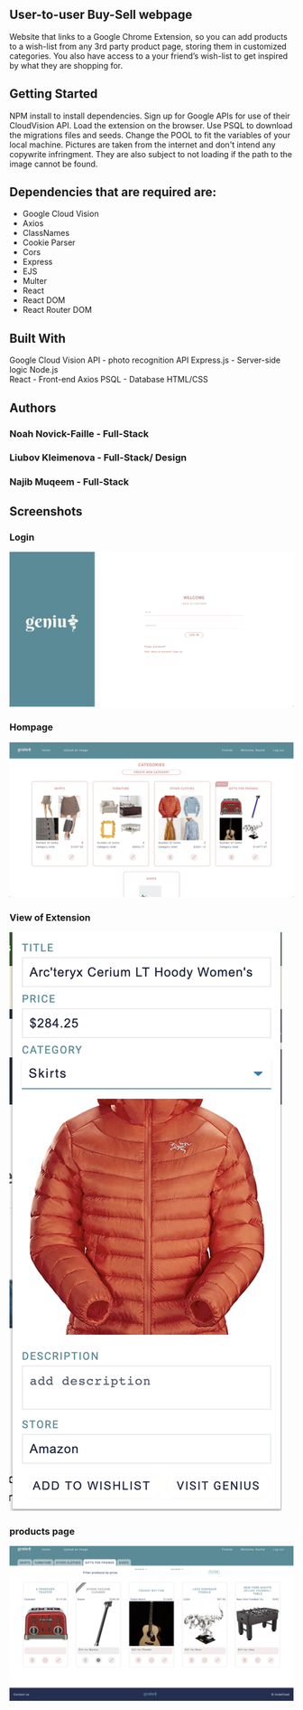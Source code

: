 ## User-to-user Buy-Sell webpage

Website that links to a Google Chrome Extension, so you can add products to a wish-list from any 3rd party product page, storing them in customized categories. You also have access to a your friend’s wish-list to get inspired by what they are shopping for.

## Getting Started

NPM install to install dependencies. Sign up for Google APIs for use of their CloudVision API. Load the extension on the browser. Use PSQL to download the migrations files and seeds. Change the POOL to fit the variables of your local machine. Pictures are taken from the internet and don't intend any copywrite infringment. They are also subject to not loading if the path to the image cannot be found.

## Dependencies that are required are:

- Google Cloud Vision
- Axios
- ClassNames
- Cookie Parser
- Cors
- Express
- EJS
- Multer
- React
- React DOM
- React Router DOM

## Built With

Google Cloud Vision API - photo recognition API
Express.js - Server-side logic
Node.js  
React - Front-end
Axios
PSQL - Database
HTML/CSS

## Authors

### Noah Novick-Faille - Full-Stack

### Liubov Kleimenova - Full-Stack/ Design

### Najib Muqeem - Full-Stack

## Screenshots

### Login

!["View of Login"](https://github.com/najibmuqeem/genius/blob/master/public/uploads/Screen%20Shot%202020-04-24%20at%2012.56.53%20PM.png)

### Hompage

!["View of demo homepage"](https://github.com/najibmuqeem/genius/blob/master/public/uploads/Screen%20Shot%202020-04-24%20at%2012.56.03%20PM.png)

### View of Extension

!["View of demo Extension"](https://github.com/najibmuqeem/genius/blob/master/public/uploads/Screen%20Shot%202020-04-24%20at%2012.56.43%20PM.png)

### products page

!["View of demo products page"](https://github.com/najibmuqeem/genius/blob/master/public/uploads/Screen%20Shot%202020-04-24%20at%2012.56.26%20PM.png)
